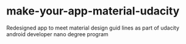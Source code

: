 # make-your-app-material-udacity
Redesigned app to meet material design guid lines as part of udacity android developer nano degree program
